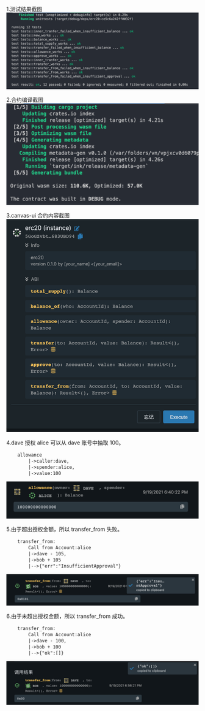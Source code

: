 1.测试结果截图
![测试结果截图](./test_result.png)

2.合约编译截图
![合约编译截图](./contract_build.png)

3.canvas-ui 合约内容截图
![canvas-ui 合约内容截图](./contract_content.png)

4.dave 授权 alice 可以从 dave 账号中抽取 100。
```shell
    allowance
        |->caller:dave,
        |->spender:alice,
        |->value:100
```
![canvas-ui 设置授权](./set_allowance.png)

5.由于超出授权金额，所以 transfer_from 失败。
```shell
    transfer_from:
        Call from Account:alice
        |->dave - 105,
        |->bob + 105
        |-->{"err":"InsufficientApproval"}
```
![canvas-ui transfer_from 失败](./transfer_from_failed_when_insufficient_approval.png)

6.由于未超出授权金额，所以 transfer_from 成功。
```shell
    transfer_from:
        Call from Account:alice
        |->dave - 100,
        |->bob + 100
        |-->{"ok":[]}
```
![canvas-ui transfer_from 成功](./transfer_from_worked.png)